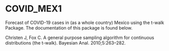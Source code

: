 # COVID_MEX1
Forecast of COVID-19 cases in (as a whole country) Mexico using the t-walk Package. The documentation of this package is found below. 

Christen J, Fox C. A general purpose sampling algorithm for continuous
distributions (the t-walk). Bayesian Anal. 2010;5:263–282.
